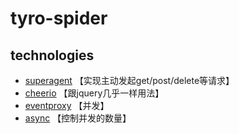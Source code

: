 # tyro-spider

## technologies

* [superagent](http://visionmedia.github.io/superagent) 【实现主动发起get/post/delete等请求】
* [cheerio](https://github.com/cheeriojs/cheerio) 【跟jquery几乎一样用法】
* [eventproxy](https://github.com/JacksonTian/eventproxy) 【并发】
* [async](https://github.com/caolan/async) 【控制并发的数量】
